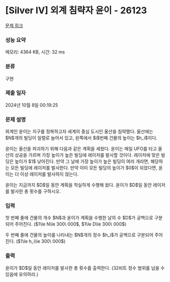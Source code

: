 # [Silver IV] 외계 침략자 윤이 - 26123 

[문제 링크](https://www.acmicpc.net/problem/26123) 

### 성능 요약

메모리: 4364 KB, 시간: 32 ms

### 분류

구현

### 제출 일자

2024년 10월 8일 00:19:25

### 문제 설명

<p>외계인 윤이는 지구를 정복하고자 세계의 중심 도시인 울산을 침략했다. 울산에는 $N$개의 빌딩이 일렬로 늘어서 있고, 왼쪽에서 $i$번째 건물의 높이는 $h_i$이다.</p>

<p>윤이는 울산을 파괴하기 위해 다음과 같은 계획을 세웠다. 윤이는 매일 UFO를 타고 울산의 상공을 가르며 가장 높이가 높은 빌딩에 레이저를 발사할 것이다. 레이저에 맞은 빌딩은 높이가 $1$ 낮아진다. 만약 그 날에 가장 높이가 높은 빌딩이 여러 개라면, 해당하는 모든 빌딩에 레이저를 발사한다. 만약 이미 모든 빌딩의 높이가 $0$이 되었다면, 윤이는 더 이상 레이저를 발사하지 않는다.</p>

<p>윤이는 지금까지 $D$일 동안 계획을 착실하게 수행해 왔다. 윤이가 $D$일 동안 레이저를 발사한 총 횟수를 구하시오.</p>

### 입력 

 <p>첫 번째 줄에 건물의 개수 $N$과 윤이가 계획을 수행한 날의 수 $D$가 공백으로 구분되어 주어진다. ($1\le N\le 300\ 000$, $1\le D\le 300\ 000$)</p>

<p>두 번째 줄에 건물의 높이를 나타내는 $N$개의 정수 $h_i$가 공백으로 구분되어 주어진다. ($1\le h_i\le 300\ 000$)</p>

### 출력 

 <p>윤이가 $D$일 동안 레이저를 발사한 총 횟수를 출력한다. (32비트 정수 범위를 넘을 수 있음에 유의하라.)</p>

